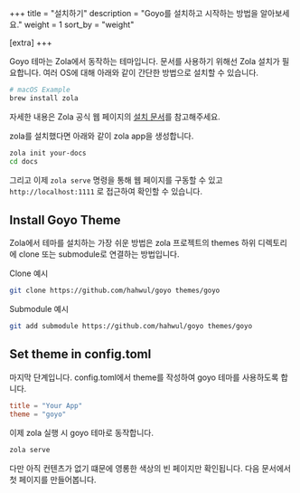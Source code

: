 +++
title = "설치하기"
description = "Goyo를 설치하고 시작하는 방법을 알아보세요."
weight = 1
sort_by = "weight"

[extra]
+++

Goyo 테마는 Zola에서 동작하는 테마입니다. 문서를 사용하기 위해선 Zola 설치가 필요합니다. 여러 OS에 대해 아래와 같이 간단한 방법으로 설치할 수 있습니다.

```bash
# macOS Example
brew install zola
```

자세한 내용은 Zola 공식 웹 페이지의 [설치 문서](https://www.getzola.org/documentation/getting-started/installation/)를 참고해주세요.

zola를 설치했다면 아래와 같이 zola app을 생성합니다.

```bash
zola init your-docs
cd docs
```

그리고 이제 `zola serve` 명령을 통해 웹 페이지를 구동할 수 있고 `http://localhost:1111` 로 접근하여 확인할 수 있습니다.

## Install Goyo Theme

Zola에서 테마를 설치하는 가장 쉬운 방법은 zola 프로젝트의 themes 하위 디렉토리에 clone 또는 submodule로 연결하는 방법입니다.

Clone 예시

```bash
git clone https://github.com/hahwul/goyo themes/goyo
```

Submodule 예시

```bash
git add submodule https://github.com/hahwul/goyo themes/goyo
```

## Set theme in config.toml

마지막 단계입니다. config.toml에서 theme를 작성하여 goyo 테마를 사용하도록 합니다.


```toml
title = "Your App"
theme = "goyo"
```

이제 zola 실행 시 goyo 테마로 동작합니다.

```bash
zola serve
```

다만 아직 컨텐츠가 없기 떄문에 영롱한 색상의 빈 페이지만 확인됩니다. 다음 문서에서 첫 페이지를 만들어봅니다.
